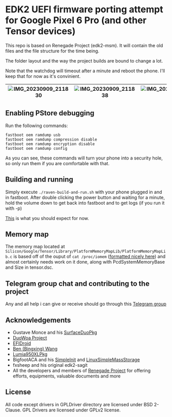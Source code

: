 # EDK2 UEFI firmware porting attempt for Google Pixel 6 Pro (and other Tensor devices)

This repo is based on Renegade Project (edk2-msm). 
It will contain the old files and the file structure for the time being.

The folder layout and the way the project builds are bound to change a lot.

Note that the watchdog will timeout after a minute and reboot the phone. I'll keep that for now as it's convinient.


| ![IMG_20230909_211830](https://github.com/TAOcroatia/edk2-tensor/assets/34100820/fda6cfe4-c227-48e2-acb1-f5ffc232818e)  | ![IMG_20230909_211838](https://github.com/TAOcroatia/edk2-tensor/assets/34100820/c53d72fa-ca90-4c11-b3aa-984fd269efc2) | ![IMG_20230909_211841](https://github.com/TAOcroatia/edk2-tensor/assets/34100820/a8c38a8d-34a5-419c-a4b6-22ccb0019f68)  | ![IMG_20230909_211902](https://github.com/TAOcroatia/edk2-tensor/assets/34100820/cb442744-7e25-413c-b2de-ab99aa6373b1) |
| ------------- | ------------- | ------------- | ------------- |

## Enabling PStore debugging 
Run the following commands:
```
fastboot oem ramdump usb
fastboot oem ramdump compression disable
fastboot oem ramdump encryption disable
fastboot oem ramdump config
```

As you can see, these commands will turn your phone into a security hole, so only run them if you are comfortable with that.

## Building and running
Simply execute ``./raven-build-and-run.sh`` with your phone plugged in and in fastboot. After double clicking the power button and waiting for a minute, hold the volume down to get back into fastboot and to get logs (if you run it with -p)

[This](https://pastebin.com/NnC4Bvs8) is what you should expect for now.

## Memory map
The memory map located at ``Silicon/Google/Tensor/Library/PlatformMemoryMapLib/PlatformMemoryMapLib.c`` is based off of the ouput of ``cat /proc/iomem`` ([formatted nicely here](https://pastebin.com/XcxrZ3VM)) and almost certainly needs work on it done, along with PcdSystemMemoryBase and Size in tensor.dsc.

## Telegram group chat and contributing to the project
Any and all help i can give or receive should go through this [Telegram group](https://t.me/+qsKNlVPyjSo3NGM0)


## Acknowledgements
- Gustave Monce and his [SurfaceDuoPkg](https://github.com/WOA-Project/SurfaceDuoPkg)
- [DuoWoa Project](https://github.com/WOA-Project)
- [EFIDroid](https://github.com/efidroid)
- [Ben (Bingxing) Wang](https://github.com/imbushuo/)
- [Lumia950XLPkg](https://github.com/WOA-Project/Lumia950XLPkg)
- BigfootACA and his [SimpleInit](https://github.com/BigfootACA/simple-init) and [LinuxSimpleMassStorage](https://github.com/BigfootACA/linux-simple-mass-storage)
- fxsheep and his original edk2-sagit
- All the developers and members of [Renegade Project](https://github.com/edk2-porting/) for offering efforts, equipments, valuable documents and more

## License
All code except drivers in GPLDriver directory are licensed under BSD 2-Clause. GPL Drivers are licensed under GPLv2 license.
